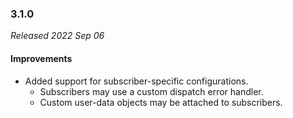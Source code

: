 ### 3.1.0

_Released 2022 Sep 06_

#### Improvements

- Added support for subscriber-specific configurations.
  - Subscribers may use a custom dispatch error handler.
  - Custom user-data objects may be attached to subscribers.